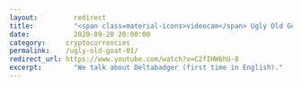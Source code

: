 ```yaml
---
layout: 	    redirect
title:  	    "<span class=material-icons>videocam</span> Ugly Old Goat | Invited by the legend &#8629;"
date:   	    2020-09-20 20:00:00
category: 	  cryptocurrencies
permalink:    /ugly-old-goat-01/
redirect_url: https://www.youtube.com/watch?v=C2fIHW6hU-8
excerpt:	    "We talk about Deltabadger (first time in English)."
---
```

